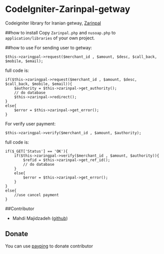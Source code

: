 # CodeIgniter-Zarinpal-getway
Codeigniter library for Iranian getway, [Zarinpal](https://www.zarinpal.com/)

##how to install
Copy `Zarinpal.php` and `nusoap.php` to `application/libraries` of your own project.

##how to use
For sending user to getway:
```
$this->zaringpal->request($merchant_id , $amount, $desc, $call_back, $mobile, $email);
```
full code is:
```
if($this->zaringpal->request($merchant_id , $amount, $desc, $call_back, $mobile, $email)){
    $authority = $this->zarinpal->get_authority();
    // do database 
    $this->zarinpal->redirect();
}
else{
    $error = $this->zarinpal->get_error();
}
```
For verify user payment:
```
$this->zaringpal->verify($merchant_id , $amount, $authority);
```
full code is:
```
if($_GET['Status'] == 'OK'){
    if($this->zaringpal->verify($merchant_id , $amount, $authority)){
        $refid = $this->zarinpal->get_ref_id();
        // do database 
    }
    else{
        $error = $this->zarinpal->get_error();
    }
}
else{
    //use cancel payment
}
```

##Contributor
- Mahdi Majidzadeh ([github](https://github.com/MahdiMajidzadeh))

## Donate
You can use [payping](https://www.payping.ir/Mahdimajidzadeh) to donate contributor
